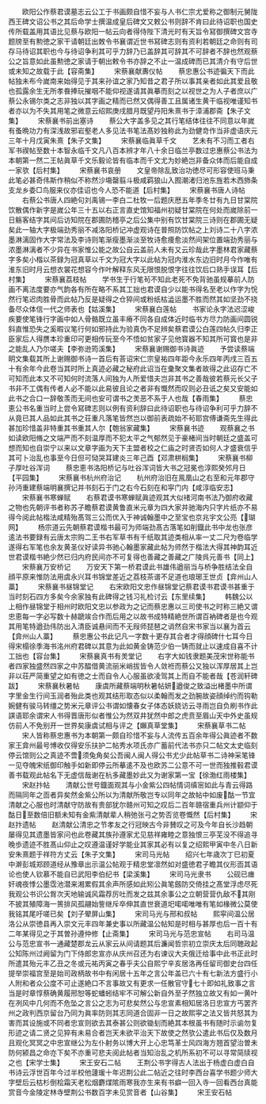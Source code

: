 <!-- { "loadSidebar": true } -->
　　欧阳公作蔡君谟墓志云公工于书画颇自惜不妄与人书仁宗尤爱称之御制元舅陇西王碑文诏公书之其后命学士撰温成皇后碑文又敕公书则辞不肯曰此待诏职也国史传所载盖用其语比见蔡与欧阳一帖云向者得侍陛下清光时有天旨令冩御撰碑文宫寺题牓至有勲徳之家干请朝廷出敇令书襄谓近世书冩碑志则有资利若朝廷之命则有司存马待诏其职也今与待诏争利其可乎力辞乃已盖辞其可辞其不可辞者不辞也然观蔡公之旨意如此虽勲徳之家请于朝出敕令书亦辞之不止一温成碑而已其清介有守后世或未知之故载于此【容斋集】
　　宋蔡襄献夀仪帖
　　蔡忠惠公书迹徧天下而此帖独未布今嵗南来始得见于其来孙谊之家乃知昔之君子所以事其亲者如此其爱且敬也孤露余生无所孝飬捧玩摧咽不能仰视遂请其眞摹而刻之以视世之为人子者庶以广蔡公永锡尔类之志非独以其字画之精而已然又偶得善工且属诸生黄干临视唯谨知书者亦以为不失其用笔之微意云绍熙庚戌腊月既望丹阳朱熹书于漳浦郡斋【朱子文集】
　　宋蔡襄书前出塞诗
　　蔡公大字盖多见之其行笔结体往往不同意以年嵗有蚤晩功力有深浅故邪岩壑老人多见法书笔法髙妙独称此为劲健竒作当非虚语庆元三年十月戊寅朱熹【朱子文集】
　　宋蔡襄临眞草千文
　　艺未有不习而工者右军书禊帖至数十本智永临千文凡八百本辨才年八十余日临兰亭数过忠惠蔡公书法为本朝第一然二王帖眞草千文乐毅论皆有临本而千文尤为妙絶岂非备众体而后能自成一家欤【后村集】
　　宋蔡襄书哀册
　　文皇帝除乱致治功徳尽可形容使班马秉此笔必甚奇伟斯作稍似不称然沙塲罄翦斗极咸羁狼山入囿潮渚归池东旌若木西斾条支龙乡委□鸟服来仪亦佳诏也今人恐不能道【后村集】
　　宋蔡襄书唐人诗帖
　　右蔡公书唐人四絶句刘禹锡一李白二杜牧一后题庆厯五年季冬廿有九日甘棠院饮散偶作新字是嵗公年三十五以右正言直史馆知福州初疑甘棠院在何处而嵗除前一日觞客结字其间后访知院在郡圃防稽亭之后公集中别有饮甘棠院三诗则在郡圃无疑矣此一轴大字极端劲秀丽不减洛阳桥记冲虚观诗在普照防饮帖之上刘诗二十八字浓墨淋漓固作大字常法及李诗则笔渐瘦墨渐淡至牧诗愈痩愈淡然间架位置端劲秀丽与浓墨淋漓者不少异在书家惟公能之故公自云盖前人未有又云珍哉此字墨林君家藏蔡字多矣小楷以茶録为冠真草以千文为冠大字以此帖为冠内淮水东边旧时月今作唯有淮东旧时月云想衣裳花想容今作叶解释东风无限恨脱恨字往往饮后口熟手误耳【后村集】
　　宋蔡襄荔枝帖
　　学书生于行笔茍不知此老死不免背驰虽规摹前人防画不离法度要亦气韵各有所在略不系其工拙也君谟自少以能书得名至老以作字为恱然行笔迟肉胜骨而此帖乃反是疑得之仓猝间或粉纸枯澁运墨不胜而然其如坚劲不挠备尽众体信一代之师表也【姑溪集】
　　宋蔡襄白莲帖
　　书家论永字法迟涩峻疾要使笔锋行字画中如人骨骼既立虽丰瘠不同各自成体近时临书方尽力防画间圆锐斜直惟恐失之奚暇议笔行何如邪持此为验真伪不足辨矣蔡君谟公白莲四帖久归李正臣家后人得赝本珍重印可更相传玩至今不悟如贫家子见他寳器不知其所可寳也是非之能乱人乃尔嗟夫【李弥逊筠溪集】
　　宋蔡襄谢赐御书诗眞迹
　　予尝读蔡端眀文集载其所上谢赐御书诗一首后有荅诏宋仁宗皇祐四年距今永乐四年丙戌三百五十有余年今此卷当其时所上真迹必藏之秘府此诏当在彚聚文集者故得之此诏存亡不可知而此本又不可知何时流落人间独为人所爱惜夫岂非其书之善哉彼若蔡元长父子书非不工偶有传者人必不能以此易彼且论之者非有慨然而叹则必丑诋之矣又安能如此书之合口一辞敬羡而无间也安可谓书之羙恶不系于人也哉【春雨集】
　　蔡忠恵公书名重当时上尝令冩碑志则以例有资利辞曰此待诏职也与待诏争利可乎力辞不从竟已其人品如此其书之荘重凡落笔皆然岂以御前表疏始不茍耶宫傅谦斋先生得此甚加珍惜盖非特重其书重其人尔【匏翁家藏集】
　　宋蔡襄书迹
　　观蔡襄之书如读欧阳脩之文端严而不刻温厚而不犯太平之气郁然见于豪楮间当时朝廷之盛盖可想而知也自崇宁以来以文章字画为天下主盟者校之仁庙之时贤否如何人才盛衰信乎其可卜治乱也事至今日但可恸哭耳建炎三年己酉【邓肃栟榈集】
　　宋蔡襄书柳子厚吐谷浑词
　　蔡忠恵书洛阳桥记与吐谷浑词皆大书之冠冕也淳熙癸邜月日【平园集】
　　宋蔡襄书杭州府治记
　　杭州府治旧在鳯凰山之右至和元年郡守孙沔重建蔡端明襄撰记并书刻石于门之右今石刻在和寜门内【咸淳临安志】
　　宋蔡襄书寒蝉赋
　　右蔡君谟书寒蝉赋眞迹观其大似禇河南书法乃御府收藏之物也先朝评书者称苏子瞻蔡君谟黄鲁直米元章为四大家并驰海内只字片纸亦不易得今阅此帖楷法咸精殆髙驾三公而优入于神诚翰墨中之至宝也京兆宇文公亮【瑚网】
　　杨宗道云先朝蔡君谟楷书最可为师端劲髙古落笔如削鐡此书中龙也张彦逺法书要録有云唐太宗购二王书右军草书有千纸取其迹类相从率一丈二尺为卷临学遂得右军笔也余友黄圣仪好读异书驰心翰墨家藏此帖为师然于楷法大得其神韵耳近世君谟楷书絶少然已归内府民间亦不可复得也善藏之善藏之广陵呉元善书【同上】
　　宋蔡襄万安桥记
　　万安天下第一桥君谟此书雄伟遒丽当与桥争胜结法全自顔平原来惟防法用虞永兴耳书锦堂差近之荔枝茶谱不足道也琅琊王世贞【弇州山人藁】
　　宋蔡襄书昼锦堂记
　　右宋欧阳文忠作昼锦堂记蔡君谟书君谟书甚重于当时刻石四方多矣今余家独有此碑得之钱习礼检讨云【东里续集】
　　韩魏公以上相作昼锦堂于相州时欧阳文忠以参政为之记而蔡忠惠以三司使书之时称三絶又谓忠恵每一字必写数十赫蹏竢合作而后用之以故书成特精絶世所谓百衲碑者是也今观其用笔特遒劲伟防出入清臣诚悬间而不无叚师琵琶之诮然自宋书家当以襄为首云【弇州山人藁】
　　蔡忠惠公书此记凡一字数十更存其合者才得顔碑什七耳今日得宋榻徐季海书洺州府君碑以其意为此如黄金铸范少伯一铸而就止以速成自喜不计工拙也【容台集】
　　宋蔡襄真书有羙堂记
　　右字大如钱隶题美茂宋世称能书者四家独盛然四家之中苏醖借黄流丽米峭拔皆令人敛袵而蔡公又独以浑厚居其上岂非以荘严简重望之如有徳之士而自令人心服虽欲凌驾其上而自不能者哉【苍润轩碑跋】
　　宋蔡襄秋暑帖
　　康虞所藏蔡端明秋暑帖妍遒俊之致溢出楮墨中所谓字里金生行间玉润者殆此类也观其结形取态似以柔翰而发之劲腕故姿顔绰约而钩勒婉健有骏马转缰之势米元章评公书谓如懐春女子体态妖娆访云寻雨岂自负刷书作此諆语耶余谓宋人书得晋唐形似者惟公为然双井犹然中郎之虎贲至眉山天中外史虽规仿前人不免别开一世界矣康虞试相与评之【嬾真草堂集】
　　宋蔡襄草书二帖
　　宋人皆称蔡忠惠书为本朝第一颇自珍惜不妄与人流传五百余年得公眞迹者不数家王弇州最号博收仅得安乐扶护二帖秀水项氏亦广蓄前代法书亦只二帖文太史临刻停云馆则公之真迹不啻须兔角矣公吾闽人闽人得公书尤少此帖草书二诗神采笔锋一见夺魄宋纸御印触手如新即停云所摹逺不及也欧苏二公意不可一世而独推毂君谟善书载观此帖名下无虚信哉谢在杭多藏墨妙此又为谢家第一宝【徐渤红雨楼集】
　　宋赵抃帖
　　清献公世号鐡面观其与小金紫公四帖情词缜宻如此与青云得路而隔同年之靣者异矣然金紫公所以为清献所敬岂专以同年之故帖中如废酤一节宜清献之心服也时清献守防故有贵部犹尔赣州可知之叹后二百年赣宿重兵州计颛仰于酤日至数倍旧额未知有金紫清献辈人稍弛张弓之势否览卷慨然【后村集】
　　宋赵抃遗帖
　　赵清献公清忠之节孝友之行冠映古今非賛叹之可及今年自长沙趋朝屡得见其遗墨皆家问也此卷藏其族孙遵家尤见慈祥雍睦之意独恨三亭芜没不得追寻晚歩遗迹不胜髙山仰止之叹遵温谨好学能业其家其必有以复之绍熙甲寅中冬八日新安朱熹题于祥符方丈云【朱子文集】
　　宋司马光帖
　　绍兴七年歳次丁巳初夏中澣彭城郑顾道经从豫章出示温公帖观于精忠堂凛然如对盛徳君子瞻其仪形靣其语论也使人钦慕不能自已武阳李伯纪书【梁溪集】
　　宋司马光隶书
　　公砚已瘗奸魂夜悸公墨霑池潜来湘累假其余声所感如此矧公眞笔劔防交倚挂之髙堂浮虑尽死我观公书识公胷次天地输诚风霜荐厉吐而发之兹其余事公之立朝营营仇敌不其刚不披其殖障海一篑排风孤翮始訾继斥卒伸其直世衰道圯喏喏唯唯有笔如椽微公莫使我铭其尾吁嗟已矣【刘子翚屏山集】
　　宋司马光与邢和叔帖
　　熙寜间温公居洛公从崇徳县再入崇文元丰四年兼史事以所藏温公帖知是时相与甚厚也后一百十有二年某得见之于其曽孙遵仲修【止斋集】
　　宋司马光与范忠宣帖
　　右司马温公与范忠宣书一通藏楚郡龙云从家云从间请题其后濂闻哲宗初立崇庆太后同聴政起公知陈州过阙留为门下侍郎忠宣亦从庆州召还为右谏议大夫俄迁给事中此书正此时所遣其殆元丰乙丑之冬或元祐丙寅之春乎夫公自熙宁辛亥居洛再任留司御史台四任提举崇福宫至是始司政柄故书中有闲居十五年之言公年盖已六十有七新法方盛行小人附和者众公度不可止遂絶口不言事故又有更求一任散官守七十即如礼致事之言当是时章惇蔡确黄履邢恕等蛇蟠蚓结牢不可解公新自外至孑然独立故又有如一黄叶在冽风中几何而不危坠之言公之志为可悲矣然公与忠宣素相知居洛日忠宣方丐罢齐州之政判西京留台乃同为眞率防则其志同道合固非一日之故熙寜之法又皆共怒其为害而其设施或不同者忠宣则欲去其泰甚公则欲锄刬而絶其本根虽书有随时示谕勿复形迹之请二贤之见猝有未易合者岂天未欲平治天下故使之然欤公遣此书后仅及数月且观化冥冥之中忠宣继公为左仆射务以博大开上心忠笃革士风四海方翘首望治曽未防何颍昌之命亦下矣不亦重可悲夫阅此帖者当知治乱之机所系初不可以寻常简牍视之也【宋学士集】
　　宋王安石二帖
　　王荆公书字得古人法出于杨虚白虚白自书诗云浮世百年今过半校他蘧瑗十年迟荆公此二帖近之往时李西台喜学书题少师大字壁后云枯杉倒桧霜天老松烟麝煤隂雨寒我亦生来有书癖一回入寺一回看西台真能赏音今金陵定林寺壁荆公书数百字未见赏音者【山谷集】
　　宋王安石帖
